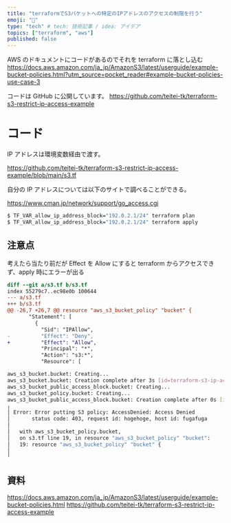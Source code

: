 ```yaml
---
title: "terraformでS3バケットへの特定のIPアドレスのアクセスの制限を行う"
emoji: "🤖"
type: "tech" # tech: 技術記事 / idea: アイデア
topics: ["terraform", "aws"]
published: false
---
```


AWS のドキュメントにコードがあるのでそれを terraform に落とし込む
https://docs.aws.amazon.com/ja_jp/AmazonS3/latest/userguide/example-bucket-policies.html?utm_source=pocket_reader#example-bucket-policies-use-case-3

コードは GitHub に公開しています。
https://github.com/teitei-tk/terraform-s3-restrict-ip-access-example

# コード

IP アドレスは環境変数経由で渡す。

https://github.com/teitei-tk/terraform-s3-restrict-ip-access-example/blob/main/s3.tf

自分の IP アドレスについては以下のサイトで調べることができる。

https://www.cman.jp/network/support/go_access.cgi

```sh
$ TF_VAR_allow_ip_address_block="192.0.2.1/24" terraform plan
$ TF_VAR_allow_ip_address_block="192.0.2.1/24" terraform apply
```

## 注意点

考えたら当たり前だが Effect を Allow にすると terraform からアクセスできず、apply 時にエラーが出る

```diff
diff --git a/s3.tf b/s3.tf
index 55279c7..ec98e0b 100644
--- a/s3.tf
+++ b/s3.tf
@@ -26,7 +26,7 @@ resource "aws_s3_bucket_policy" "bucket" {
       "Statement": [
         {
           "Sid": "IPAllow",
-          "Effect": "Deny",
+          "Effect": "Allow",
           "Principal": "*",
           "Action": "s3:*",
           "Resource": [
```

```sh
aws_s3_bucket.bucket: Creating...
aws_s3_bucket.bucket: Creation complete after 3s [id=terraform-s3-ip-access-example]
aws_s3_bucket_public_access_block.bucket: Creating...
aws_s3_bucket_policy.bucket: Creating...
aws_s3_bucket_public_access_block.bucket: Creation complete after 0s [id=terraform-s3-ip-access-example]
╷
│ Error: Error putting S3 policy: AccessDenied: Access Denied
│       status code: 403, request id: hogehoge, host id: fugafuga
│
│   with aws_s3_bucket_policy.bucket,
│   on s3.tf line 19, in resource "aws_s3_bucket_policy" "bucket":
│   19: resource "aws_s3_bucket_policy" "bucket" {
│
╵
```

## 資料

https://docs.aws.amazon.com/ja_jp/AmazonS3/latest/userguide/example-bucket-policies.html
https://github.com/teitei-tk/terraform-s3-restrict-ip-access-example
